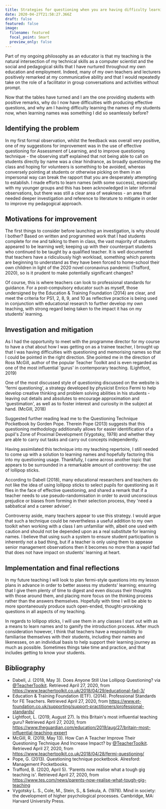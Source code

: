 ```yaml
---
title: Strategies for questioning when you are having difficulty learning names
date: 2020-04-27T21:58:27.366Z
draft: false
featured: false
image:
  filename: featured
  focal_point: Smart
  preview_only: false
---
```

Part of my ongoing philosophy as an educator is that my teaching is the natural intersection of my technical skills as a computer scientist and the social and pedagogical skills that I have nurtured throughout my own education and employment. Indeed, many of my own teachers and lecturers positively remarked at my communicative ability and that I would repeatedly take on the role of a facilitator in group conversations and activities without prompt.

Now that the tables have turned and I am the one providing students with positive remarks, why do I now have difficulties with producing effective questions, and why am I having difficulty learning the names of my students now, when learning names was something I did so seamlessly before?

## Identifying the problem

In my first formal observation, whilst the feedback was overall very positive, one of my suggestions for improvement was in the use of effective questioning for Assessment of Learning, and to improve questioning technique - the observing staff explained that not being able to call on students directly by name was a clear hindrance, as broadly questioning the class and hoping for volunteers is something to be avoided, whereas conversely pointing at students or otherwise picking on them in an impersonal way can break the rapport that you are desperately attempting to establish. I made efforts to learn names (with some success), especially with my younger groups and this has been acknowledged in later informal observations, but there was still a clear area of weakness - an area that needed deeper investigation and reference to literature to mitigate in order to improve my pedagogical approach.

## Motivations for improvement

The first things to consider before launching an investigation, is why should I bother? Based on written and programmed work that I had students complete for me and talking to them in class, the vast majority of students appeared to be learning well; keeping up with their counterpart students who continued to be taught by a qualified teacher. It is well documented that teachers have a ridiculously high workload, something which parents are beginning to understand as they have been forced to home-school their own children in light of the 2020 novel coronavirus pandemic (Trafford, 2020), so is it prudent to make potentially significant changes?

Of course, this is where teachers can look to professional standards for guidance. For a post-compulsory educator such as myself, those undersigned by the Education & Training Foundation (2014) are clear, and meet the criteria for PS1, 2, 8, 9, and 10 as reflective practice is being used in conjunction with educational research to further develop my own teaching, with strong regard being taken to the impact it has on my students' learning.

## Investigation and mitigation

As I had the opportunity to meet with the programme director for my course to have a chat about how I was getting on as a trainee teacher, I brought up that I was having difficulties with questioning and memorising names so that I could be pointed in the right direction. She pointed me in the direction of Ross McGill, author of the popular Teacher Toolkit and is even regarded as one of the most influential 'gurus' in contemporary teaching. (Lightfoot, 2019)

One of the most discussed style of questioning discussed on the website is 'fermi questioning', a strategy developed by physicist Enrico Fermi to help develop creative thinking and problem solving abilities in his students - leaving out details and absolutes to encourage approximation and 'guestimation', as well as to foster interest and curiosity in the subject at hand. (McGill, 2018)

Suggested further reading lead me to the Questioning Technique Pocketbook by Gorden Pope. Therein Pope (2013) suggests that this questioning methodology additionally allows for easier identification of a pupil's Zone of Proximal Development (Vygotsky, 1978) and whether they are able to carry out tasks and carry out concepts independently.

Having assimilated this technique into my teaching repertoire, I still needed to come up with a solution to learning names and hopefully factoring this into my questioning usage. Thankfully, I came across another topic that appears to be surrounded in a remarkable amount of controversy: the use of lollipop sticks.

According to Dabell (2018), many educational researchers and teachers do not like the idea of using lollipop sticks to select pupils for questioning as it flies in the face of effective questioning, and shared a remark that if a teacher needs to use pseudo-randomisation in order to avoid unconscious prejudice or biases from forming in their selection process, they 'need a sabbatical and a career adviser'.

Controversy aside, many teachers appear to use this strategy. I would argue that such a technique could be nevertheless a useful addition to my own toolkit when working with a class I am unfamiliar with, albeit one used with caution and should not be depended upon as a real substitute for learning names. I believe that using such a system to ensure student participation is inherently not a bad thing, but if a teacher is only using them to appease senior management observations then it becomes no more than a vapid fad that does not have impact on students' learning at heart.

## Implementation and final reflections

In my future teaching I will look to plan fermi-style questions into my lesson plans in advance in order to better assess my students' learning; ensuring that I give them plenty of time to digest and even discuss their thoughts with those around them, and placing more focus on the thinking process rather than the answers themselves. Hopefully with time I will be able to more spontaneously produce such open-ended, thought-provoking questions in all aspects of my teaching.

In regards to lollipop sticks, I will use them in any classes I start out with as a means to learn names and to gamify the introduction process. After much consideration however, I think that teachers have a responsibility to familiarise themselves with their students, including their names and likenesses, on an individual basis to help support their learning journey as much as possible. Sometimes things take time and practice, and that includes getting to know your students.

## Bibliography

* Dabell, J. (2018, May 3). Does Anyone Still Use Lollipop Questioning? via [@TeacherToolkit](https://hashnode.com/@TeacherToolkit). Retrieved April 27, 2020, from <https://www.teachertoolkit.co.uk/2018/04/29/educational-fad-3/>
* Education & Training Foundation (ETF). (2014). Professional Standards for FE Teachers. Retrieved April 27, 2020, from <https://www.et-foundation.co.uk/supporting/support-practitioners/professional-standards/>
* Lightfoot, L. (2019, August 27). Is this Britain's most influential teaching guru? Retrieved April 27, 2020, from <https://www.theguardian.com/education/2019/aug/27/britain-most-influential-teaching-expert>
* McGill, R. (2019, May 13). How Can A Teacher Improve Their Questioning Technique And Increase Impact? by [@TeacherToolkit](https://hashnode.com/@TeacherToolkit). Retrieved April 27, 2020, from <https://www.teachertoolkit.co.uk/2018/04/28/fermi-questioning/>
* Pope, G. (2013). Questioning technique pocketbook. Alresford: Management Pocketbooks.
* Trafford, B. (2020, April 5). 'Parents now realise what a tough gig teaching is'. Retrieved April 27, 2020, from <https://www.tes.com/news/parents-now-realise-what-tough-gig-teaching>
* Vygotsky L. S., Cole, M., Stein, S., & Sekula, A. (1978). Mind in society: the development of higher psychological processes. Cambridge, MA: Harvard University Press.